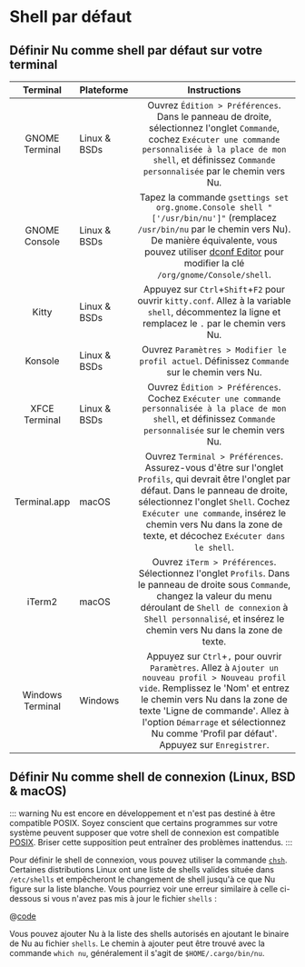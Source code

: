 # Shell par défaut

## Définir Nu comme shell par défaut sur votre terminal

|     Terminal     | Plateforme   |                                                                                                                                                 Instructions                                                                                                                                                 |
| :--------------: | ------------ | :----------------------------------------------------------------------------------------------------------------------------------------------------------------------------------------------------------------------------------------------------------------------------------------------------------: |
|  GNOME Terminal  | Linux & BSDs |                                       Ouvrez `Édition > Préférences`. Dans le panneau de droite, sélectionnez l'onglet `Commande`, cochez `Exécuter une commande personnalisée à la place de mon shell`, et définissez `Commande personnalisée` par le chemin vers Nu.                                       |
|  GNOME Console   | Linux & BSDs |                Tapez la commande `gsettings set org.gnome.Console shell "['/usr/bin/nu']"` (remplacez `/usr/bin/nu` par le chemin vers Nu). De manière équivalente, vous pouvez utiliser [dconf Editor](https://apps.gnome.org/DconfEditor/) pour modifier la clé `/org/gnome/Console/shell`.                |
|      Kitty       | Linux & BSDs |                                                                            Appuyez sur `Ctrl`+`Shift`+`F2` pour ouvrir `kitty.conf`. Allez à la variable `shell`, décommentez la ligne et remplacez le `.` par le chemin vers Nu.                                                                            |
|     Konsole      | Linux & BSDs |                                                                                                        Ouvrez `Paramètres > Modifier le profil actuel`. Définissez `Commande` sur le chemin vers Nu.                                                                                                         |
|  XFCE Terminal   | Linux & BSDs |                                                                     Ouvrez `Édition > Préférences`. Cochez `Exécuter une commande personnalisée à la place de mon shell`, et définissez `Commande personnalisée` sur le chemin vers Nu.                                                                      |
|   Terminal.app   | macOS        |     Ouvrez `Terminal > Préférences`. Assurez-vous d'être sur l'onglet `Profils`, qui devrait être l'onglet par défaut. Dans le panneau de droite, sélectionnez l'onglet `Shell`. Cochez `Exécuter une commande`, insérez le chemin vers Nu dans la zone de texte, et décochez `Exécuter dans le shell`.      |
|      iTerm2      | macOS        |                              Ouvrez `iTerm > Préférences`. Sélectionnez l'onglet `Profils`. Dans le panneau de droite sous `Commande`, changez la valeur du menu déroulant de `Shell de connexion` à `Shell personnalisé`, et insérez le chemin vers Nu dans la zone de texte.                               |
| Windows Terminal | Windows      | Appuyez sur `Ctrl`+`,` pour ouvrir `Paramètres`. Allez à `Ajouter un nouveau profil > Nouveau profil vide`. Remplissez le 'Nom' et entrez le chemin vers Nu dans la zone de texte 'Ligne de commande'. Allez à l'option `Démarrage` et sélectionnez Nu comme 'Profil par défaut'. Appuyez sur `Enregistrer`. |

## Définir Nu comme shell de connexion (Linux, BSD & macOS)

::: warning
Nu est encore en développement et n'est pas destiné à être compatible POSIX.
Soyez conscient que certains programmes sur votre système peuvent supposer que votre shell de connexion est compatible [POSIX](https://fr.wikipedia.org/wiki/POSIX).
Briser cette supposition peut entraîner des problèmes inattendus.
:::

Pour définir le shell de connexion, vous pouvez utiliser la commande [`chsh`](https://linux.die.net/man/1/chsh).
Certaines distributions Linux ont une liste de shells valides située dans `/etc/shells` et empêcheront le changement de shell jusqu'à ce que Nu figure sur la liste blanche.
Vous pourriez voir une erreur similaire à celle ci-dessous si vous n'avez pas mis à jour le fichier `shells` :

@[code](@snippets/installation/chsh_invalid_shell_error.sh)

Vous pouvez ajouter Nu à la liste des shells autorisés en ajoutant le binaire de Nu au fichier `shells`.
Le chemin à ajouter peut être trouvé avec la commande `which nu`, généralement il s'agit de `$HOME/.cargo/bin/nu`.

